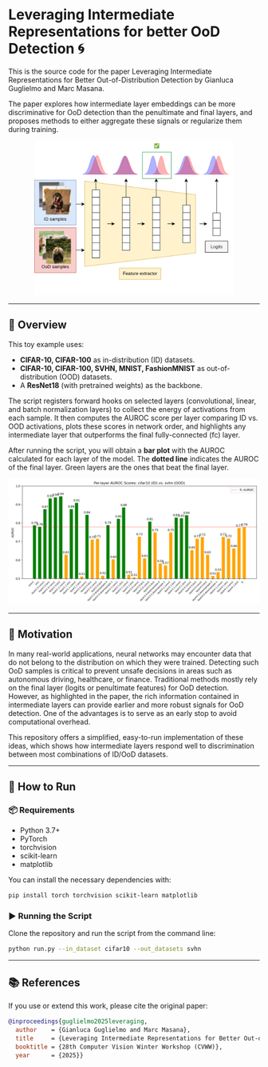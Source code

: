 # Leveraging Intermediate Representations for better OoD Detection 🌀
This is the source code for the paper Leveraging Intermediate Representations for Better Out-of-Distribution Detection by Gianluca Guglielmo and Marc Masana.

The paper explores how intermediate layer embeddings can be more discriminative for OoD detection than the penultimate and final layers, and proposes methods to either aggregate these signals or regularize them during training.

<p align="center">
    <img src="./figures/explainer.png" alt="Explainer" width="400"/>
</p>

---

## 📌 Overview

This toy example uses:
- **CIFAR-10, CIFAR-100** as in-distribution (ID) datasets.
- **CIFAR-10, CIFAR-100, SVHN, MNIST, FashionMNIST** as out-of-distribution (OOD) datasets.
- A **ResNet18** (with pretrained weights) as the backbone.

The script registers forward hooks on selected layers (convolutional, linear, and batch normalization layers) to collect the energy of activations from each sample. It then computes the AUROC score per layer comparing ID vs. OOD activations, plots these scores in network order, and highlights any intermediate layer that outperforms the final fully-connected (fc) layer.

After running the script, you will obtain a **bar plot** with the AUROC calculated for each layer of the model. The **dotted line** indicates the AUROC of the final layer. Green layers are the ones that beat the final layer.

![Example AUROC Plot](./figures/auroc_scores_cifar10_svhn.png)

---

## 🎯 Motivation

In many real-world applications, neural networks may encounter data that do not belong to the distribution on which they were trained. Detecting such OoD samples is critical to prevent unsafe decisions in areas such as autonomous driving, healthcare, or finance. Traditional methods mostly rely on the final layer (logits or penultimate features) for OoD detection. However, as highlighted in the paper, the rich information contained in intermediate layers can provide earlier and more robust signals for OoD detection. One of the advantages is to serve as an early stop to avoid computational overhead.  

This repository offers a simplified, easy-to-run implementation of these ideas, which shows how intermediate layers respond well to discrimination between most combinations of ID/OoD datasets.

---

## 🚀 How to Run

### 📦 Requirements

- Python 3.7+
- PyTorch
- torchvision
- scikit-learn
- matplotlib

You can install the necessary dependencies with:

```bash
pip install torch torchvision scikit-learn matplotlib
```

### ▶ Running the Script

Clone the repository and run the script from the command line:

```bash
python run.py --in_dataset cifar10 --out_datasets svhn
```
---

## 📚 References

If you use or extend this work, please cite the original paper:

```bibtex
@inproceedings{guglielmo2025leveraging,
  author    = {Gianluca Guglielmo and Marc Masana},
  title     = {Leveraging Intermediate Representations for Better Out-of-Distribution Detection},
  booktitle = {28th Computer Vision Winter Workshop (CVWW)},
  year      = {2025}}
```
